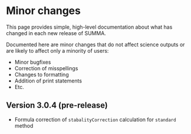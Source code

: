 # Minor changes

This page provides simple, high-level documentation about what has changed in each new release of SUMMA.

Documented here are minor changes that do not affect science outputs or are likely to affect only a minority of users:
- Minor bugfixes
- Correction of misspellings
- Changes to formatting
- Addition of print statements
- Etc. 

## Version 3.0.4 (pre-release)

- Formula correction of `stabalityCorrection` calculation for `standard` method
